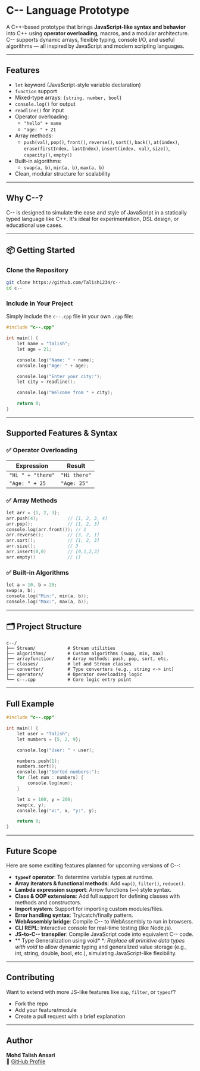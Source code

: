 # C-- Language Prototype

A C++-based prototype that brings **JavaScript-like syntax and behavior** into C++ using **operator overloading**, macros, and a modular architecture. C-- supports dynamic arrays, flexible typing, console I/O, and useful algorithms — all inspired by JavaScript and modern scripting languages.

---

## Features

- `let` keyword (JavaScript-style variable declaration)
- `function` support
- Mixed-type arrays: `{string, number, bool}`
- `console.log()` for output
- `readline()` for input
- Operator overloading:
  - `"hello" + name`
  - `"age: " + 21`
- Array methods:
  - `push(val)`, `pop()`, `front()`, `reverse()`, `sort()`, `back()`, `at(index)`, `erase(firstIndex, lastIndex)`, `insert(index, val)`, `size()`, `capacity()`, `empty()`
- Built-in algorithms:
  - `swap(a, b)`, `min(a, b)`, `max(a, b)`
- Clean, modular structure for scalability

---

## Why C--?

C-- is designed to simulate the ease and style of JavaScript in a statically typed language like C++. It's ideal for experimentation, DSL design, or educational use cases.

---

## 📦 Getting Started

### Clone the Repository

```bash
git clone https://github.com/Talish1234/c--
cd c--
```

### Include in Your Project

Simply include the `c--.cpp` file in your own `.cpp` file:

```cpp
#include "c--.cpp"

int main() {
    let name = "Talish";
    let age = 21;

    console.log("Name: " + name);
    console.log("Age: " + age);

    console.log("Enter your city:");
    let city = readline();

    console.log("Welcome from " + city);

    return 0;
}
```

---

## Supported Features & Syntax

### ✅ Operator Overloading

| Expression              | Result                  |
|------------------------|-------------------------|
| `"Hi " + "there"`      | `"Hi there"`            |
| `"Age: " + 25`         | `"Age: 25"`             |

### ✅ Array Methods

```cpp
let arr = {1, 2, 3};
arr.push(4);           // [1, 2, 3, 4]
arr.pop();             // [1, 2, 3]
console.log(arr.front()); // 1
arr.reverse();         // [3, 2, 1]
arr.sort();            // [1, 2, 3]
arr.size();            // 3
arr.insert(0,0)        // [0,1,2,3]
arr.empty()            // []
```

### ✅ Built-in Algorithms

```cpp
let a = 10, b = 20;
swap(a, b);
console.log("Min:", min(a, b));
console.log("Max:", max(a, b));
```

---

## 🗂️ Project Structure

```
c--/
├── Stream/            # Stream utilities
├── algorithms/        # Custom algorithms (swap, min, max)
├── arrayfunction/     # Array methods: push, pop, sort, etc.
├── classes/           # let and Stream classes
├── converter/         # Type converters (e.g., string <-> int)
├── operators/         # Operator overloading logic
└── c--.cpp            # Core logic entry point
```

---

## Full Example

```cpp
#include "c--.cpp"

int main() {
    let user = "Talish";
    let numbers = {5, 2, 9};

    console.log("User: " + user);

    numbers.push(1);
    numbers.sort();
    console.log("Sorted numbers:");
    for (let num : numbers) {
        console.log(num);
    }

    let x = 100, y = 200;
    swap(x, y);
    console.log("x:", x, "y:", y);

    return 0;
}
```

---

## Future Scope

Here are some exciting features planned for upcoming versions of C--:

- **`typeof` operator**: To determine variable types at runtime.
- **Array iterators & functional methods**: Add `map()`, `filter()`, `reduce()`.
- **Lambda expression support**: Arrow functions (`=>`) style syntax.
- **Class & OOP extensions**: Add full support for defining classes with methods and constructors.
- **Import system**: Support for importing custom modules/files.
- **Error handling syntax**: Try/catch/finally pattern.
- **WebAssembly bridge**: Compile C-- to WebAssembly to run in browsers.
- **CLI REPL**: Interactive console for real-time testing (like Node.js).
- **JS-to-C-- transpiler**: Compile JavaScript code into equivalent C-- code.
- ** Type Generalization using void* **: Replace all primitive data types with void* to allow dynamic typing and generalized value storage (e.g., int, string, double, bool, etc.), simulating JavaScript-like flexibility.
---

## Contributing

Want to extend with more JS-like features like `map`, `filter`, or `typeof`?
- Fork the repo
- Add your feature/module
- Create a pull request with a brief explanation

---

## Author

**Mohd Talish Ansari**  
🔗 [GitHub Profile](https://github.com/Talish1234)
